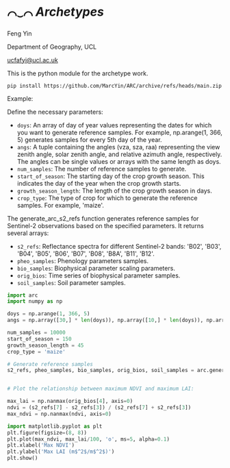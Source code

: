 # $⌒_⌣⌒$ *Archetypes*

Feng Yin

Department of Geography, UCL

ucfafyi@ucl.ac.uk


This is the python module for the archetype work.

```
pip install https://github.com/MarcYin/ARC/archive/refs/heads/main.zip
```


Example:


Define the necessary parameters:

- `doys`: An array of day of year values representing the dates for which you want to generate reference samples. For example, np.arange(1, 366, 5) generates samples for every 5th day of the year.
- `angs`: A tuple containing the angles (vza, sza, raa) representing the view zenith angle, solar zenith angle, and relative azimuth angle, respectively. The angles can be single values or arrays with the same length as doys.
- `num_samples`: The number of reference samples to generate.
- `start_of_season`: The starting day of the crop growth season. This indicates the day of the year when the crop growth starts.
- `growth_season_length`: The length of the crop growth season in days.
- `crop_type`: The type of crop for which to generate the reference samples. For example, 'maize'.


The generate_arc_s2_refs function generates reference samples for Sentinel-2 observations based on the specified parameters. It returns several arrays:

- `s2_refs`: Reflectance spectra for different Sentinel-2 bands: 'B02', 'B03', 'B04', 'B05', 'B06', 'B07', 'B08', 'B8A', 'B11', 'B12'.
- `pheo_samples`: Phenology parameters samples.
- `bio_samples`: Biophysical parameter scaling parameters.
- `orig_bios`: Time series of biophysical parameter samples.
- `soil_samples`: Soil parameter samples.


```python
import arc
import numpy as np

doys = np.arange(1, 366, 5)
angs = np.array([30,] * len(doys)), np.array([10,] * len(doys)), np.array([120,] * len(doys)) 

num_samples = 10000
start_of_season = 150
growth_season_length = 45
crop_type = 'maize'

# Generate reference samples
s2_refs, pheo_samples, bio_samples, orig_bios, soil_samples = arc.generate_arc_s2_refs(doys, start_of_season, growth_season_length, num_samples, angs, crop_type)


# Plot the relationship between maximum NDVI and maximum LAI:

max_lai = np.nanmax(orig_bios[4], axis=0)
ndvi = (s2_refs[7] - s2_refs[3]) / (s2_refs[7] + s2_refs[3])
max_ndvi = np.nanmax(ndvi, axis=0)

import matplotlib.pyplot as plt
plt.figure(figsize=(8, 8))
plt.plot(max_ndvi, max_lai/100, 'o', ms=5, alpha=0.1)
plt.xlabel('Max NDVI')
plt.ylabel('Max LAI (m$^2$/m$^2$)')
plt.show()
```
